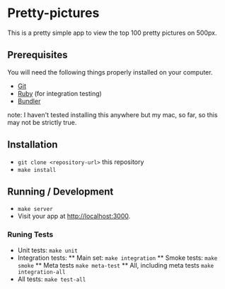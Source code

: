 # Pretty-pictures

This is a pretty simple app to view the top 100 pretty pictures on 500px.

## Prerequisites

You will need the following things properly installed on your computer.

* [Git](http://git-scm.com/)
* [Ruby](https://www.ruby-lang.org/en/) (for integration testing)
* [Bundler](http://bundler.io/)

note: I haven't tested installing this anywhere but my mac, so far, so this may not be strictly true.

## Installation

* `git clone <repository-url>` this repository
* `make install`

## Running / Development

* `make server`
* Visit your app at [http://localhost:3000](http://localhost:3000).

### Runing Tests

* Unit tests:                 `make unit`
* Integration tests:
** Main set:                  `make integration`
** Smoke tests:               `make smoke`
** Meta tests                 `make meta-test`
** All, including meta tests  `make integration-all`
* All tests:                  `make test-all`
